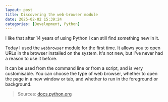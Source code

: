 ```yaml
---
layout: post
title: Discovering the web-browser module
date: 2025-02-02 15:39:24
categories: [Development, Python]
---
```


I like that after 14 years of using Python I can still find something new in it.

Today I used the `webbrowser` module for the first time. It allows you to open URLs in the browser installed on the system. It's not new, but I've never had a reason to use it before.

It can be used from the command line or from a script, and is very customisable. You can choose the type of web browser, whether to open the page in a new window or tab, and whether to run in the foreground or background.

> Sources: [docs.python.org](https://docs.python.org/3/library/webbrowser.html)
